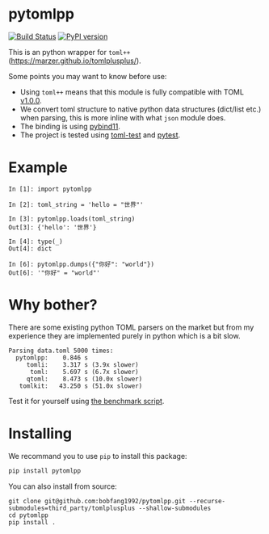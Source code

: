# pytomlpp

[![Build Status](https://github.com/bobfang1992/pytomlpp/workflows/Wheels/badge.svg)](https://github.com/bobfang1992/pytomlpp/actions)
[![PyPI version](https://badge.fury.io/py/pytomlpp.svg)](https://badge.fury.io/py/pytomlpp)

This is an python wrapper for `toml++` (https://marzer.github.io/tomlplusplus/).

Some points you may want to know before use:
* Using `toml++` means that this module is fully compatible with TOML [v1.0.0](https://toml.io/en/v1.0.0). 
* We convert toml structure to native python data structures (dict/list etc.) when parsing, this is more inline with what `json` module does.
* The binding is using [pybind11](https://github.com/pybind/pybind11).
* The project is tested using [toml-test](https://github.com/BurntSushi/toml-test) and [pytest](https://github.com/pytest-dev/pytest).

# Example
```
In [1]: import pytomlpp                                                                                                                                                                                                                                                                            

In [2]: toml_string = 'hello = "世界"'                                                                                                                                                                                                                                                             

In [3]: pytomlpp.loads(toml_string)                                                                                                                                                                                                                                                                
Out[3]: {'hello': '世界'}

In [4]: type(_)                                                                                                                                                                                                                                                                                    
Out[4]: dict

In [6]: pytomlpp.dumps({"你好": "world"})                                                                                                                 
Out[6]: '"你好" = "world"'
```

# Why bother?
There are some existing python TOML parsers on the market but from my experience they are implemented purely in python which is a bit slow.

```
Parsing data.toml 5000 times:
  pytomlpp:    0.846 s
     tomli:    3.317 s (3.9x slower)
      toml:    5.697 s (6.7x slower)
     qtoml:    8.473 s (10.0x slower)
   tomlkit:   43.250 s (51.0x slower)
```
Test it for yourself using [the benchmark script](benchmark/run.py).

# Installing

We recommand you to use `pip` to install this package:
```sh
pip install pytomlpp
```

You can also install from source:

```
git clone git@github.com:bobfang1992/pytomlpp.git --recurse-submodules=third_party/tomlplusplus --shallow-submodules
cd pytomlpp
pip install .
```

